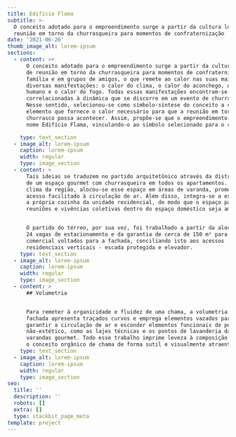 ```yaml
---
title: Edifício Flama
subtitle: >-
  O conceito adotado para o empreendimento surge a partir da cultura local de
  reunião em torno da churrasqueira para momentos de confraternização
date: '2021-06-26'
thumb_image_alt: lorem-ipsum
sections:
  - content: >+
      O conceito adotado para o empreendimento surge a partir da cultura local
      de reunião em torno da churrasqueira para momentos de confraternização em
      família e em grupos de amigos, o que remete ao calor nas suas mais
      diversas manifestações: o calor do clima, o calor do aconchego, o calor
      humano e o calor do fogo. Todas essas manifestações encontram-se
      correlacionadas à dinâmica que se discorre em um evento de churrasco.
      Nesse sentido, selecionou-se como símbolo-síntese do conceito a chama:
      elemento que fornece o calor necessário para que a reunião em torno do
      churrasco possa acontecer. Assim, propõe-se que o empreendimento tenha por
      nome Edifício Flama, vinculando-o ao símbolo selecionado para o conceito.

    type: text_section
  - image_alt: lorem-ipsum
    caption: lorem-ipsum
    width: regular
    type: image_section
  - content: >
      Tais ideias se traduzem no partido arquitetônico através da distribuição
      de um espaço gourmet com churrasqueira em todos os apartamentos. Devido ao
      clima da região, alocou-se esse espaço em áreas de varanda, promovendo um
      acesso facilitado à circulação de ar. Além disso, integra-se a esse espaço
      a própria cozinha da unidade residencial, de modo que o espaço para
      reuniões e vivências coletivas dentro do espaço doméstico seja ampliado.


      O partido do térreo, por sua vez, foi trabalhado a partir da alocação das
      24 vagas de estacionamento e da garantia de cerca de 150 m² para uso
      comercial voltados para a fachada, conciliando isto aos acessos
      residenciais verticais - escada protegida e elevador.
    type: text_section
  - image_alt: lorem-ipsum
    caption: lorem-ipsum
    width: regular
    type: image_section
  - content: >
      ## Volumetria


      Para remeter à organicidade e fluidez de uma chama, a volumetria da
      fachada apresenta traçados curvos e emprega elementos vazados para
      garantir a circulação de ar e esconder elementos funcionais de perfil
      não-estético, como as lajes técnicas e os pontos de lavanderia das
      varandas gourmet. Todo esse trabalho imprime leveza à composição e traduz
      o conceito orgânico de chama de forma sutil e visualmente atraente.
    type: text_section
  - image_alt: lorem-ipsum
    caption: lorem-ipsum
    width: regular
    type: image_section
seo:
  title: ''
  description: ''
  robots: []
  extra: []
  type: stackbit_page_meta
template: project
---
```


